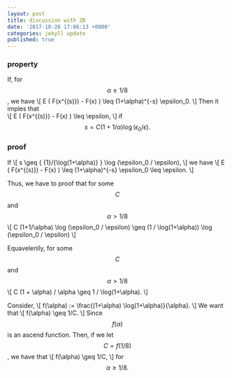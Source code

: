 ```yaml
---
layout: post
title: discussion with ZB
date: '2017-10-28 17:06:13 +0000'
categories: jekyll update
published: true
--- 
```


<script type="text/javascript"
	src="https://cdn.mathjax.org/mathjax/latest/MathJax.js?config=TeX-AMS_HTML,
	/javascripts/MathJaxLocal.js
">
</script>

### property
If, for $$\alpha \geq {1}/{8}$$, we have
\\[
E  ( F(x^{(s)}) - F(x) ) \leq (1+\alpha)^{-s} \epsilon_0. 
\\]
Then it imples that  
\\[
E  ( F(x^{(s)}) - F(x) ) \leq \epsilon,
\\]
if $$s = C (1+1/\alpha) \log ({\epsilon_0}/{\epsilon}).$$ 


### proof
If
\\[
s \geq \{ {1}/{\log(1+\alpha)} \} \log (\epsilon_0 / \epsilon), 
\\]
we have
\\[
E  ( F(x^{(s)}) - F(x) ) \leq (1+\alpha)^{-s} \epsilon_0 \leq \epsilon. 
\\]


Thus, we have to proof that for some $$C$$ and $$\alpha > 1/ 8$$
\\[
C (1+1/\alpha) \log (\epsilon_0 / \epsilon) \geq  (1 / \log(1+\alpha)) \log (\epsilon_0 / \epsilon)
\\]


Equavelenlly, for some $$C$$ and $$\alpha > 1/ 8$$
\\[
C (1 + \alpha) / \alpha  \geq  1 / \log(1+\alpha).
\\]

Consider, 
\\[
f(\alpha) :=  \frac{(1+\alpha) \log(1+\alpha)}{\alpha}.
\\]
We want that 
\\[
f(\alpha) \geq 1/C.
\\]
Since $$f(\alpha)$$ is an ascend function. Then, if we let $$C = f(1/8)$$, we have that 
\\[
f(\alpha) \geq 1/C,
\\]
for $$\alpha \geq 1/8.$$

